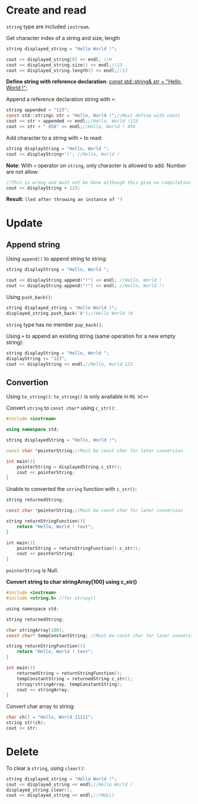 # Create and read

``string`` type are included ``iostream``.

Get character index of a string and size, length

```cpp
string displayed_string = "Hello World !";

cout << displayed_string[0] << endl; //H
cout << displayed_string.size() << endl;//13
cout << displayed_string.length() << endl;//13
```

**Define string with reference declaration**: [const std::string& str = "Hello, World !";](https://github.com/TranPhucVinh/Cplusplus/blob/master/Physical%20layer/Memory/Pointer.md#reference-declaration)

Append a reference declaration string with ``+``:

```c
string appended = "123";
const std::string& str = "Hello, World !";//Must define with const
cout << str + appended << endl;//Hello, World !123
cout << str + " 456" << endl;//Hello, World ! 456
```

Add character to a string with ``+`` to read:

```cpp
string displayString = "Hello, World ";
cout << displayString+'!'; //Hello, World !
```
**Note**: With ``+`` operator on ``string``, only character is allowed to add. Number are not allow:

```cpp
//This is wrong and must not be done although this give no compilation error
cout << displayString + 123;
```
**Result**: ``lled after throwing an instance of '!``

# Update

## Append string

Using ``append()`` to append string to string:

```cpp
string displayString = "Hello, World ";

cout << displayString.append("!") << endl; //Hello, World !
cout << displayString.append("!") << endl; //Hello, World !!
```

Using ``push_back()``:

```cpp
string displayed_string = "Hello World !";
displayed_string.push_back('A');//Hello World !A
```

``string`` type has no member ``pop_back()``.

Using ``+`` to append an existing string (same operation for a new empty string):

```c
string displayString = "Hello, World ";
displayString += "123";
cout << displayString << endl;//Hello, World 123
```

## Convertion

Using ``to_string()``: ``to_string()`` is only available in ``MS VC++``

Convert ``string`` to ``const char*`` using ``c_str()``:

```cpp
#include <iostream>

using namespace std;

string displayedString = "Hello, World !";

const char *pointerString;//Must be const char for later conversion

int main(){
    pointerString = displayedString.c_str();
    cout << pointerString;
}
```

Unable to converted the ``string`` function with ``c_str()``:

```c
string returnedString;

const char *pointerString;//Must be const char for later conversion

string returnStringFunction(){
    return "Hello, World ! text";
}

int main(){
    pointerString = returnStringFunction().c_str();
    cout << pointerString;
}
```

``pointerString`` is Null.

**Convert string to char stringArray[100] using c_str()**

```c
#include <iostream>
#include <string.h> //for strcpy()

using namespace std;

string returnedString;

char stringArray[100];
const char* tempConstantString; //Must be const char for later conversion

string returnStringFunction(){
    return "Hello, World ! text";
}

int main(){
    returnedString = returnStringFunction();
    tempConstantString = returnedString.c_str();
    strcpy(stringArray, tempConstantString);
    cout << stringArray;
}
```

Convert char array to string:

```cpp
char ch[] = "Hello, World 11111";
string str(ch);
cout << str;
```

# Delete

To clear a ``string``, using ``clear()``:

```cpp
string displayed_string = "Hello World !";
cout << displayed_string << endl;//Hello World !
displayed_string.clear();
cout << displayed_string << endl;//(NULL)
```

